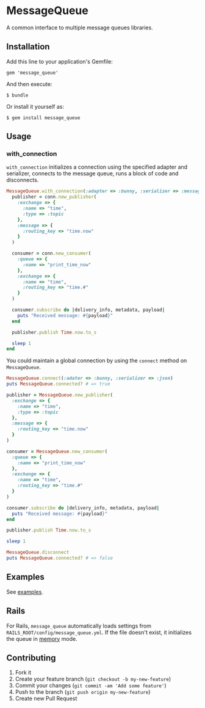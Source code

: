 # MessageQueue

A common interface to multiple message queues libraries.

## Installation

Add this line to your application's Gemfile:

    gem 'message_queue'

And then execute:

    $ bundle

Or install it yourself as:

    $ gem install message_queue

## Usage

### with_connection

`with_connection` initializes a connection using the specified adapter
and serializer, connects to the message queue, runs a block of code and
disconnects.

```ruby
MessageQueue.with_connection(:adapter => :bunny, :serializer => :message_pack) do |conn|
  publisher = conn.new_publisher(
    :exchange => {
      :name => "time",
      :type => :topic
    },
    :message => {
      :routing_key => "time.now"
    }
  )

  consumer = conn.new_consumer(
    :queue => {
      :name => "print_time_now"
    },
    :exchange => {
      :name => "time",
      :routing_key => "time.#"
    }
  )

  consumer.subscribe do |delivery_info, metadata, payload|
    puts "Received message: #{payload}"
  end

  publisher.publish Time.now.to_s

  sleep 1
end
```

You could maintain a global connection by using the `connect` method on
`MessageQueue`.

```ruby
MessageQueue.connect(:adater => :bunny, :serializer => :json)
puts MessageQueue.connected? # => true

publisher = MessageQueue.new_publisher(
  :exchange => {
    :name => "time",
    :type => :topic
  },
  :message => {
    :routing_key => "time.now"
  }
)

consumer = MessageQueue.new_consumer(
  :queue => {
    :name => "print_time_now"
  },
  :exchange => {
    :name => "time",
    :routing_key => "time.#"
  }
)

consumer.subscribe do |delivery_info, metadata, payload|
  puts "Received message: #{payload}"
end

publisher.publish Time.now.to_s

sleep 1

MessageQueue.disconnect
puts MessageQueue.connected? # => false
```

## Examples

See [examples](https://github.com/jingweno/message_queue/tree/master/examples).

## Rails

For Rails, `message_queue` automatically loads settings from
`RAILS_ROOT/config/message_queue.yml`. If the file doesn't exist, it
initializes the queue in
[memory](https://github.com/jingweno/message_queue/tree/master/lib/message_queue/adapters/memory) mode.

## Contributing

1. Fork it
2. Create your feature branch (`git checkout -b my-new-feature`)
3. Commit your changes (`git commit -am 'Add some feature'`)
4. Push to the branch (`git push origin my-new-feature`)
5. Create new Pull Request
